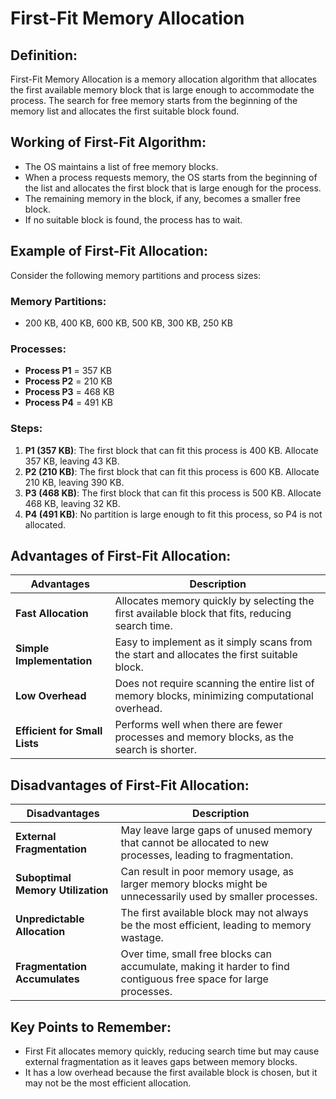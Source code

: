 # First-Fit Memory Allocation

## Definition:
First-Fit Memory Allocation is a memory allocation algorithm that allocates the first available memory block that is large enough to accommodate the process. The search for free memory starts from the beginning of the memory list and allocates the first suitable block found.

## Working of First-Fit Algorithm:
- The OS maintains a list of free memory blocks.
- When a process requests memory, the OS starts from the beginning of the list and allocates the first block that is large enough for the process.
- The remaining memory in the block, if any, becomes a smaller free block.
- If no suitable block is found, the process has to wait.

## Example of First-Fit Allocation:
Consider the following memory partitions and process sizes:

### Memory Partitions:
- 200 KB, 400 KB, 600 KB, 500 KB, 300 KB, 250 KB

### Processes:
- **Process P1** = 357 KB  
- **Process P2** = 210 KB  
- **Process P3** = 468 KB  
- **Process P4** = 491 KB

### Steps:
1. **P1 (357 KB)**: The first block that can fit this process is 400 KB. Allocate 357 KB, leaving 43 KB.
2. **P2 (210 KB)**: The first block that can fit this process is 600 KB. Allocate 210 KB, leaving 390 KB.
3. **P3 (468 KB)**: The first block that can fit this process is 500 KB. Allocate 468 KB, leaving 32 KB.
4. **P4 (491 KB)**: No partition is large enough to fit this process, so P4 is not allocated.

## Advantages of First-Fit Allocation:

| **Advantages**              | **Description**                                                                 |
|-----------------------------|---------------------------------------------------------------------------------|
| **Fast Allocation**          | Allocates memory quickly by selecting the first available block that fits, reducing search time. |
| **Simple Implementation**    | Easy to implement as it simply scans from the start and allocates the first suitable block. |
| **Low Overhead**             | Does not require scanning the entire list of memory blocks, minimizing computational overhead. |
| **Efficient for Small Lists** | Performs well when there are fewer processes and memory blocks, as the search is shorter. |

## Disadvantages of First-Fit Allocation:

| **Disadvantages**            | **Description**                                                                 |
|-----------------------------|---------------------------------------------------------------------------------|
| **External Fragmentation**   | May leave large gaps of unused memory that cannot be allocated to new processes, leading to fragmentation. |
| **Suboptimal Memory Utilization** | Can result in poor memory usage, as larger memory blocks might be unnecessarily used by smaller processes. |
| **Unpredictable Allocation** | The first available block may not always be the most efficient, leading to memory wastage. |
| **Fragmentation Accumulates** | Over time, small free blocks can accumulate, making it harder to find contiguous free space for large processes. |

## Key Points to Remember:
- First Fit allocates memory quickly, reducing search time but may cause external fragmentation as it leaves gaps between memory blocks.
- It has a low overhead because the first available block is chosen, but it may not be the most efficient allocation.
